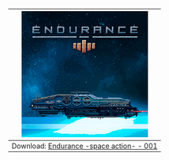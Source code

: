 <!--Endurance-->

| ![Endurance-space-action- - 001](/icon/preview/Endurance-space-action-icon-001-[010045C011DF6000].jpg) |
| --- |
| Download: [Endurance -space action- - 001](../../../raw/main/icon/zip/Endurance-space-action-icon-001-[010045C011DF6000].zip) |
